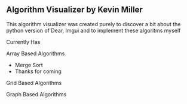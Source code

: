 ## Algorithm Visualizer by Kevin Miller

This algorithm visualizer was created purely to discover a bit about the python version of Dear, Imgui and to implement these algoritms myself

Currently Has

Array Based Algorithms
* Merge Sort
* Thanks for coming

Grid Based Algorithms

Graph Based Algorithms